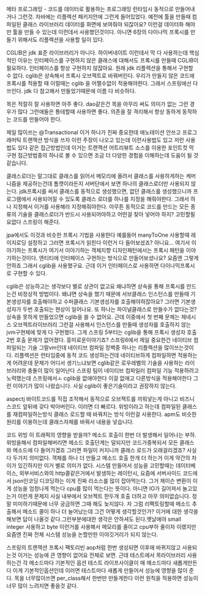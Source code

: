 메타 프로그래밍 - 코드를 데이터로 활용하는 프로그래밍 런타임시 동적으로 만들어내거나 그런것. 자바에는 리플렉션 패키지안에 그런게 들어있었다. 예전에 툴을 만들때 컴파일된 클래스 라이브러리 데이터를 화면에 보여줘야 되잖아요? 이런걸 데이터화 해야만 툴을 만들 수 있는데 이런데서 사용했던것이다. 아니면 6장의 다이나믹 프록시를 만들기 위해서도 리플렉션을 사용할 일이 있다.

CGLIB은 jdk 표준 라이브러리가 아니다. 하이버네이트 이런데서 막 다 사용하는데 핵심적인 이유는 인터페이스를 구현하지 않은 클래스에 대해서도 프록시를 만들때 CGLIB이 필요하다. 인터페이스를 항상 구현하지 않잖아요. 원래 jdk 리플렉션을 통해서 구현할 수 없다. cglib은 상속해서 프록시 오브젝트로 바꿔버린다. 우리가 만들지 않은 코드에 프록시를 적용할 때 이럴때는 cglib 을 어쩔수없이 적용해야한다. 그래서 스프링에선 다 쓰인다. jdk 다 참고해서 만들었기때문에 이름 다 비슷하다.

목은 적절히 잘 사용하면 아주 좋다. dao같은건 목을 아무리 써도 의미가 없는 그런 경우가 많다 그런애들은 통테할때 사용하면 좋다. 의존을 잘 격리해서 항상 동하게 동작하는 코드를 만들어야 한다.

제일 많이쓰는 @Transactional 이거 하나가 진짜 중요한데 애노테이션 안쓰고 프로그래머틱 트랜잭션 방식을 쓰자 이런 주장이 나오고 있는데 이런사용법도 있고 저런 사용법도 있다 같은 접근방법인데 이거는 트랜잭션 어트리뷰트 소스를 이용한 포인트컷 막 구현 접근방법중의 하나로 볼 수 있으면 조금 더 다양한 경험을 이해하는데 도움이 될 것 같습니다.

클래스로더는 말그대로 클래스를 읽어서 메모리에 올려서 클래스를 사용하게하는 케머니즘을 제공하는건데 톰캣이라든지 서버단에서 보면 하나의 클래스로더만 사용되지 않는다. jdk프록시를 써서 클래스를 동적으로 생성했으면, 없던 클래스를 생성했으니까 프로그램에서 사용되어질 수  있도록 클래스 로더를 하나를 지정을 해줘야한다. 그래서 하나 지정해서 이거를 사용해라 지정해줘야한다. 아무튼 동적으로 코드를 만드는 모든 종류의 기술을 클래스로더가 반드시 사용되어야하고 어떤걸 찾아 넣어야 하지? 고민할필요없다 스프링이 해준다.

jpa에서도 이것과 비슷한 프록시 기법을 사용한다 예를들어 manyToOne 사용할때 레이지로딩 설정하고 그러면 프록시가 읽힌다 이런거 다 들어보셨죠? 아니요… 여기서 이야기하는 프록시가 여기서 이야기하는 객체지향 디자인패턴에서는 프록시 패턴을 이야기하는것이다. 엔티티에 인터페이스 구현하는 방식으로 만들어보셨나요? 요즘엔 그렇게 안하죠 그래서 cglib을 사용했구요. 근데 이거 인터페이스로 사용하면 다이나믹프록시로 구현할 수 있다.

cglib은 성능하고는 생각보다 별로 상관이 없고요 왜냐하면 상속을 통해 프록시를 만드는건 비정상적 방법이다. 왜냐면 상속을 했기 때문에 서브클래스 인스턴스를 만들때 기본생성자를 호출해야하고 수퍼클래스 기본생성자를 호출해야하잖아요? 그러면 기본생성자가 두번 호출되는 현상이 일어나요. 또 하나는 파이널클래스로 만들수가 없다는것? 상속을 못하게 만들었으면 cglib을 쓸 수 없어요. 근데 이중에서 첫 번째 문제는 제네시스 오브젝트라이브러리 그런걸 사용해서 인스턴스를 만들때 생성자를 호출하지 않는 jvm구현체에 맞게 다 구현했다. 그게 스프링 5부터는 cglib을 통해 프록시 생성자 호출 2번 호출 문제가 없어졌다. 흥미로운이야기죠? 스프링6에서 제일 중요한건 네이티브 컴파일되는 기술 그랄vm인데 네이티브 컴파일 장벽중 하나는 리플렉션을 많이쓰는것이다. 리플렉션은 런타임중에 동적 코드 생성하는건데 네이티브하게 컴파일하면 적용하는게 어려운데 문제가 어디서 생기느냐보면 cglib같은 로우레벨의 기술을 사용하는 라이브러리와 충돌이 많이 일어난다 스프링 팀이 네이티브 컴파일러 컴파일 기능 적용하려고 노력했는데 스프링에서ㅗ  cglib을 없애야한다 이걸 없애고 다른방식을 적용해야한다 그런 이야기가 많이 나왔습니다. 사실 cglib이 좋은기술이라고 권장하지 않는다.

aspectj 바이트코드를 직접 조작해서 동적으로 오브젝트를 끼워넣는게 아니고 비즈니스코드 앞뒤에 갖다 박아버린다. 이러면 더 빠르다. 위빙이라고 하는데 컴파일된 클래스를 재컴파일하는방식 클래스 로드할 때 바꿔치는 방식 이런걸 사용한다. apm도 비슷한 원리를 이용하는데 클래스자체를 바꿔서 내용을 넣습니다.

코드 위빙 이 트래픽의 영향을 받을까?
메소드 호출이 한번 더 발생해서 일어나는 부하. 위빙을해서 컴파일해버리면 메소드 호출단계는 덜되지만 코드가중복되서 모든 클래스와 메소드에 다 들어가겠죠 그러면 파일이 커지니까 클래스 로드가 오래걸리겠죠? 사실 다 두가지 의미없다.
객체를 하나 더 만들고 메소드 호출 한개 더 하는거 이게 약간의 차이가 있긴하지만 이거 별로 의미가 없다. 시스템 만들어서 성능을 고민할때는 데이터베이스, 외부서비스와의 http콜같은거에서 발생하는 레이턴시, 요즘에 서버사이드 코드에서 json인코딩 디코딩하는 이게 진짜 리소스를 많이 잡아먹는다. 그거 제이슨 변환이 이게 성능을 엄청나게 먹는다 cpu를 많이 먹는다는 뜻이다. 아니면 IO가 길어져서 놀고있는거 이런게 문제지 사실 내부에서 오브젝트 한두개 호출 더하고 아무 의미없습니다. 정말 미미하기때문에 너무 궁금하면 그때 해도 늦지않다. 자 그럼 리팩토링할때 메소드 추출해서 메소드 콜이 하나 더 늘어났는데 그건 어떻게 생각할것인가? 이거에 대한 생각을 해보면 답이 나올것 같다.그런부분에대한 생각은 안하셔도 된다.옛날에야 small integer 사용하고 byte 이런거를 사용해서 메모리를 줄이고 cpu부하 줄이자 이랬지만 요즘엔 진짜 전체 시스템 성능을 논할만한 이야깃거리가 되지 않는다.

스프링의 트랜잭션 프록시 팩토리빈 aop처럼 한번 생성되면 이후에 바뀌지않고 사용되는것 이거는 성능에 큰 영향이 없어요 전체로 보면. 근데 테스트에서 목라이브러리 사용하는건 각 메소드마다 기본적인 옵션 테스트 라이프사이클이 매 메소드마다 새롭게만든다 이게 기본적인옵션인데 이러면 테스트마다 새롭게 만들어서 성능에 영향을 많이 준다. 목을 너무많이쓰면 per_class해서 한번만 만들게한다 이런 원칙을 적용하면 성능이 너무 많이 느려지면 좋을것 같다.
